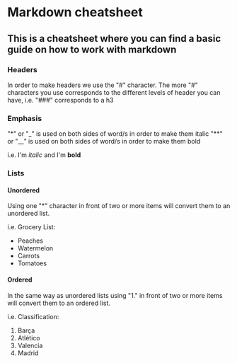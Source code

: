 # Markdown cheatsheet

## This is a cheatsheet where you can find a basic guide on how to work with markdown

### Headers

In order to make headers we use the "#" character. The more "#" characters you use corresponds to the different levels of header you can have, i.e. "###" corresponds to a h3

### Emphasis

"*" or "_" is used on both sides of word/s in order to make them italic
"**" or "__" is used on both sides of word/s in order to make them bold

i.e. I'm _italic_ and I'm **bold**

### Lists

#### Unordered

Using one "*" character in front of two or more items will convert them to an unordered list.

i.e. Grocery List:
* Peaches
* Watermelon
* Carrots
* Tomatoes

#### Ordered

In the same way as unordered lists using "1." in front of two or more items will convert them to an ordered list.

i.e. Classification:
1. Barça
1. Atlético
1. Valencia
1. Madrid
